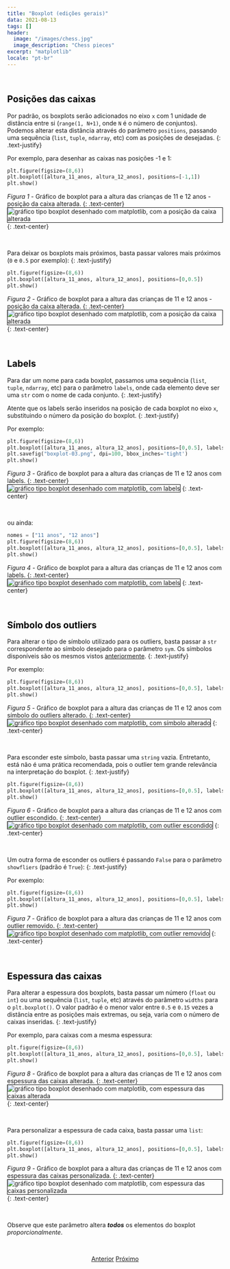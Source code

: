 ```yaml
---
title: "Boxplot (edições gerais)"
data: 2021-08-13
tags: []
header:
  image: "/images/chess.jpg"
  image_description: "Chess pieces"
excerpt: "matplotlib"
locale: "pt-br"
---
```



<br>


<h2><a style="color:black" id="boxplot-posicao-caixa">Posições das caixas</a></h2>


Por padrão, os boxplots serão adicionados no eixo `x` com 1 unidade de distância entre si (`range(1, N+1)`, onde `N` é o número de conjuntos). Podemos alterar esta distância através do parâmetro `positions`, passando uma sequência (`list`, `tuple`, `ndarray`, etc) com as posições de desejadas.
{: .text-justify}

Por exemplo, para desenhar as caixas nas posições -1 e 1:

```python
plt.figure(figsize=(8,6))
plt.boxplot([altura_11_anos, altura_12_anos], positions=[-1,1])
plt.show()
```

*Figura 1* - Gráfico de boxplot para a altura das crianças de 11 e 12 anos - posição da caixa alterada.
{: .text-center}
<img style="border: solid 1px black" src="{{ site.url }}{{ site.baseurl }}/images/curso-matplotlib/boxplot/90/boxplot-01.png" alt="gráfico tipo boxplot desenhado com matplotlib, com a posição da caixa alterada" >
{: .text-center}

<br>

Para deixar os boxplots mais próximos, basta passar valores mais próximos (`0` e `0.5` por exemplo):
{: .text-justify}

```python
plt.figure(figsize=(8,6))
plt.boxplot([altura_11_anos, altura_12_anos], positions=[0,0.5])
plt.show()
```

*Figura 2* - Gráfico de boxplot para a altura das crianças de 11 e 12 anos - posição da caixa alterada.
{: .text-center}
<img style="border: solid 1px black" src="{{ site.url }}{{ site.baseurl }}/images/curso-matplotlib/boxplot/90/boxplot-02.png" alt="gráfico tipo boxplot desenhado com matplotlib, com a posição da caixa alterada" >
{: .text-center}

<br>

<h2><a style="color:black" id="boxplot-labels">Labels</a></h2>

Para dar um nome para cada boxplot, passamos uma sequência (`list`, `tuple`, `ndarray`, etc) para o parâmetro `labels`, onde cada elemento deve ser uma `str` com o nome de cada conjunto.
{: .text-justify}

Atente que os labels serão inseridos na posição de cada boxplot no eixo `x`, substituindo o número da posição do boxplot.
{: .text-justify}

Por exemplo:

```python
plt.figure(figsize=(8,6))
plt.boxplot([altura_11_anos, altura_12_anos], positions=[0,0.5], labels=["11 anos", "12 anos"])
plt.savefig("boxplot-03.png", dpi=100, bbox_inches='tight')
plt.show()
```

*Figura 3* - Gráfico de boxplot para a altura das crianças de 11 e 12 anos com labels.
{: .text-center}
<img style="border: solid 1px black" src="{{ site.url }}{{ site.baseurl }}/images/curso-matplotlib/boxplot/90/boxplot-03.png" alt="gráfico tipo boxplot desenhado com matplotlib, com labels" >
{: .text-center}

<br>

ou ainda:

```python
nomes = ["11 anos", "12 anos"]
plt.figure(figsize=(8,6))
plt.boxplot([altura_11_anos, altura_12_anos], positions=[0,0.5], labels=nomes)
plt.show()
```

*Figura 4* - Gráfico de boxplot para a altura das crianças de 11 e 12 anos com labels.
{: .text-center}
<img style="border: solid 1px black" src="{{ site.url }}{{ site.baseurl }}/images/curso-matplotlib/boxplot/90/boxplot-04.png" alt="gráfico tipo boxplot desenhado com matplotlib, com labels" >
{: .text-center}

<br>

<h2><a style="color:black" id="boxplot-simbolo-outliers">Símbolo dos outliers</a></h2>

Para alterar o tipo de símbolo utilizado para os outliers, basta passar a `str` correspondente ao símbolo desejado para o parâmetro `sym`. Os símbolos disponíveis são os mesmos vistos <a href="/Curso-matplotlib-08#cor-marcadores">anteriormente</a>.
{: .text-justify}

Por exemplo:

```python
plt.figure(figsize=(8,6))
plt.boxplot([altura_11_anos, altura_12_anos], positions=[0,0.5], labels=["11 anos", "12 anos"], sym="^")
plt.show()
```

*Figura 5* - Gráfico de boxplot para a altura das crianças de 11 e 12 anos com símbolo do outliers alterado.
{: .text-center}
<img style="border: solid 1px black" src="{{ site.url }}{{ site.baseurl }}/images/curso-matplotlib/boxplot/90/boxplot-05.png" alt="gráfico tipo boxplot desenhado com matplotlib, com símbolo alterado" >
{: .text-center}

<br>

Para esconder este símbolo, basta passar uma `string` vazia. Entretanto, está não é uma prática recomendada, pois o outlier tem grande relevância na interpretação do boxplot.
{: .text-justify}

```python
plt.figure(figsize=(8,6))
plt.boxplot([altura_11_anos, altura_12_anos], positions=[0,0.5], labels=["11 anos", "12 anos"], sym="")
plt.show()
```

*Figura 6* - Gráfico de boxplot para a altura das crianças de 11 e 12 anos com outlier escondido.
{: .text-center}
<img style="border: solid 1px black" src="{{ site.url }}{{ site.baseurl }}/images/curso-matplotlib/boxplot/90/boxplot-06.png" alt="gráfico tipo boxplot desenhado com matplotlib, com outlier escondido" >
{: .text-center}

<br>

Um outra forma de esconder os outliers é passando `False` para o parâmetro `showfliers` (padrão é `True`):
{: .text-justify}

Por exemplo:

```python
plt.figure(figsize=(8,6))
plt.boxplot([altura_11_anos, altura_12_anos], positions=[0,0.5], labels=["11 anos", "12 anos"], showfliers=False)
plt.show()
```

*Figura 7* - Gráfico de boxplot para a altura das crianças de 11 e 12 anos com outlier removido.
{: .text-center}
<img style="border: solid 1px black" src="{{ site.url }}{{ site.baseurl }}/images/curso-matplotlib/boxplot/90/boxplot-07.png" alt="gráfico tipo boxplot desenhado com matplotlib, com outlier removido" >
{: .text-center}

<br>

<h2><a style="color:black" id="boxplot-espessura-caixas">Espessura das caixas</a></h2>

Para alterar a espessura dos boxplots, basta passar um número (`float` ou `int`) ou uma sequência (`list`, `tuple`, etc) através do parâmetro `widths` para o `plt.boxplot()`. O valor padrão é o menor valor entre `0.5` e `0.15` vezes a distância entre as posições mais extremas, ou seja, varia com o número de caixas inseridas.
{: .text-justify}

Por exemplo, para caixas com a mesma espessura:

```python
plt.figure(figsize=(8,6))
plt.boxplot([altura_11_anos, altura_12_anos], positions=[0,0.5], labels=["11 anos", "12 anos"], widths=0.4)
plt.show()
```

*Figura 8* - Gráfico de boxplot para a altura das crianças de 11 e 12 anos com espessura das caixas alterada.
{: .text-center}
<img style="border: solid 1px black" src="{{ site.url }}{{ site.baseurl }}/images/curso-matplotlib/boxplot/90/boxplot-08.png" alt="gráfico tipo boxplot desenhado com matplotlib, com espessura das caixas alterada" >
{: .text-center}

<br>


Para personalizar a espessura de cada caixa, basta passar uma `list`:

```python
plt.figure(figsize=(8,6))
plt.boxplot([altura_11_anos, altura_12_anos], positions=[0,0.5], labels=["11 anos", "12 anos"], widths=[0.4, 0.1])
plt.show()
```

*Figura 9* - Gráfico de boxplot para a altura das crianças de 11 e 12 anos com espessura das caixas personalizada.
{: .text-center}
<img style="border: solid 1px black" src="{{ site.url }}{{ site.baseurl }}/images/curso-matplotlib/boxplot/90/boxplot-09.png" alt="gráfico tipo boxplot desenhado com matplotlib, com espessura das caixas personalizada" >
{: .text-center}

<br>

Observe que este parâmetro altera ***todos*** os elementos do boxplot *proporcionalmente*.




<br>

<p style="text-align: center">
  <a href="/Curso-matplotlib-89" class="btn btn--success">Anterior</a>
  <a href="/Curso-matplotlib-91" class="btn btn--success">Próximo</a>
</p>
